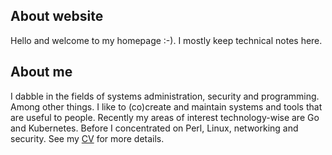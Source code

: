 ## About website

Hello and welcome to my homepage :-). I mostly keep technical notes here.

## About me

I dabble in the fields of systems administration, security and programming.
Among other things. I like to (co)create and maintain systems and tools that
are useful to people. Recently my areas of interest technology-wise are Go and
Kubernetes. Before I concentrated on Perl, Linux, networking and security. See
my [CV](notes/cv) for more details.

